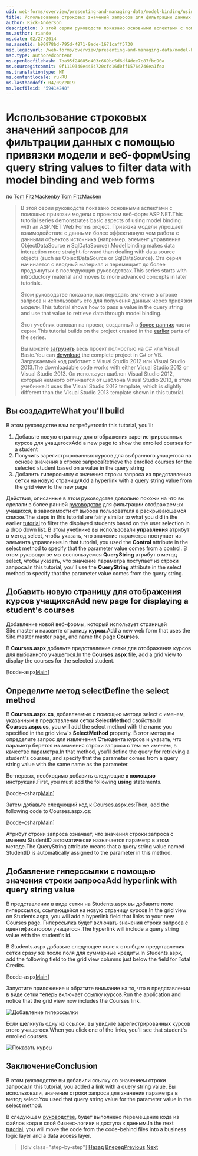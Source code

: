 ```yaml
---
uid: web-forms/overview/presenting-and-managing-data/model-binding/using-query-string-values-to-retrieve-data
title: Использование строковых значений запросов для фильтрации данных с помощью привязки модели и веб-формы | Документация Майкрософт
author: Rick-Anderson
description: В этой серии руководств показано основными аспектами с помощью привязки модели с проектом веб-форм ASP.NET. Привязка модели позволяет взаимодействие с данными более прямой-...
ms.author: riande
ms.date: 02/27/2014
ms.assetid: b90978bd-795d-4871-9ade-1671caff5730
msc.legacyurl: /web-forms/overview/presenting-and-managing-data/model-binding/using-query-string-values-to-retrieve-data
msc.type: authoredcontent
ms.openlocfilehash: 7ba95f24085c403c669bc5d6df4dee7c87fbd90a
ms.sourcegitcommit: 0f1119340e4464720cfd16d0ff15764746ea1fea
ms.translationtype: MT
ms.contentlocale: ru-RU
ms.lasthandoff: 04/09/2019
ms.locfileid: "59414248"
---
```

# <a name="using-query-string-values-to-filter-data-with-model-binding-and-web-forms"></a><span data-ttu-id="a18c5-104">Использование строковых значений запросов для фильтрации данных с помощью привязки модели и веб-форм</span><span class="sxs-lookup"><span data-stu-id="a18c5-104">Using query string values to filter data with model binding and web forms</span></span>

<span data-ttu-id="a18c5-105">по [Tom FitzMacken](https://github.com/tfitzmac)</span><span class="sxs-lookup"><span data-stu-id="a18c5-105">by [Tom FitzMacken](https://github.com/tfitzmac)</span></span>

> <span data-ttu-id="a18c5-106">В этой серии руководств показано основными аспектами с помощью привязки модели с проектом веб-форм ASP.NET.</span><span class="sxs-lookup"><span data-stu-id="a18c5-106">This tutorial series demonstrates basic aspects of using model binding with an ASP.NET Web Forms project.</span></span> <span data-ttu-id="a18c5-107">Привязка модели упрощает взаимодействие с данными более эффективную чем работа с данными объектов источника (например, элемент управления ObjectDataSource и SqlDataSource).</span><span class="sxs-lookup"><span data-stu-id="a18c5-107">Model binding makes data interaction more straight-forward than dealing with data source objects (such as ObjectDataSource or SqlDataSource).</span></span> <span data-ttu-id="a18c5-108">Эта серия начинается с вводный материал и перемещает до более продвинутых в последующих руководствах.</span><span class="sxs-lookup"><span data-stu-id="a18c5-108">This series starts with introductory material and moves to more advanced concepts in later tutorials.</span></span>
> 
> <span data-ttu-id="a18c5-109">Этом руководстве показано, как передать значение в строке запроса и использовать его для получения данных через привязки модели.</span><span class="sxs-lookup"><span data-stu-id="a18c5-109">This tutorial shows how to pass a value in the query string and use that value to retrieve data through model binding.</span></span>
> 
> <span data-ttu-id="a18c5-110">Этот учебник основан на проект, созданный в [более ранних](retrieving-data.md) части серии.</span><span class="sxs-lookup"><span data-stu-id="a18c5-110">This tutorial builds on the project created in the [earlier](retrieving-data.md) parts of the series.</span></span>
> 
> <span data-ttu-id="a18c5-111">Вы можете [загрузить](https://go.microsoft.com/fwlink/?LinkId=286116) весь проект полностью на C# или Visual Basic.</span><span class="sxs-lookup"><span data-stu-id="a18c5-111">You can [download](https://go.microsoft.com/fwlink/?LinkId=286116) the complete project in C# or VB.</span></span> <span data-ttu-id="a18c5-112">Загружаемый код работает с Visual Studio 2012 или Visual Studio 2013.</span><span class="sxs-lookup"><span data-stu-id="a18c5-112">The downloadable code works with either Visual Studio 2012 or Visual Studio 2013.</span></span> <span data-ttu-id="a18c5-113">Он использует шаблон Visual Studio 2012, который немного отличается от шаблона Visual Studio 2013, в этом учебнике.</span><span class="sxs-lookup"><span data-stu-id="a18c5-113">It uses the Visual Studio 2012 template, which is slightly different than the Visual Studio 2013 template shown in this tutorial.</span></span>


## <a name="what-youll-build"></a><span data-ttu-id="a18c5-114">Вы создадите</span><span class="sxs-lookup"><span data-stu-id="a18c5-114">What you'll build</span></span>

<span data-ttu-id="a18c5-115">В этом руководстве вам потребуется:</span><span class="sxs-lookup"><span data-stu-id="a18c5-115">In this tutorial, you'll:</span></span>

1. <span data-ttu-id="a18c5-116">Добавьте новую страницу для отображения зарегистрированных курсов для учащегося</span><span class="sxs-lookup"><span data-stu-id="a18c5-116">Add a new page to show the enrolled courses for a student</span></span>
2. <span data-ttu-id="a18c5-117">Получить зарегистрированных курсов для выбранного учащегося на основе значения в строке запроса</span><span class="sxs-lookup"><span data-stu-id="a18c5-117">Retrieve the enrolled courses for the selected student based on a value in the query string</span></span>
3. <span data-ttu-id="a18c5-118">Добавить гиперссылку с значения строки запроса из представления сетки на новую страницу</span><span class="sxs-lookup"><span data-stu-id="a18c5-118">Add a hyperlink with a query string value from the grid view to the new page</span></span>

<span data-ttu-id="a18c5-119">Действия, описанные в этом руководстве довольно похожи на что вы сделали в более ранней [руководстве](sorting-paging-and-filtering-data.md) для фильтрации отображаемых учащихся, в зависимости от выбора пользователя в раскрывающемся списке.</span><span class="sxs-lookup"><span data-stu-id="a18c5-119">The steps in this tutorial are fairly similar to what you did in the earlier [tutorial](sorting-paging-and-filtering-data.md) to filter the displayed students based on the user selection in a drop down list.</span></span> <span data-ttu-id="a18c5-120">В этом учебнике вы использовали **управления** атрибут в метод select, чтобы указать, что значение параметра поступает из элемента управления.</span><span class="sxs-lookup"><span data-stu-id="a18c5-120">In that tutorial, you used the **Control** attribute in the select method to specify that the parameter value comes from a control.</span></span> <span data-ttu-id="a18c5-121">В этом руководстве мы воспользуемся **QueryString** атрибут в метод select, чтобы указать, что значение параметра поступает из строки запроса.</span><span class="sxs-lookup"><span data-stu-id="a18c5-121">In this tutorial, you'll use the **QueryString** attribute in the select method to specify that the parameter value comes from the query string.</span></span>

## <a name="add-new-page-for-displaying-a-students-courses"></a><span data-ttu-id="a18c5-122">Добавить новую страницу для отображения курсов учащихся</span><span class="sxs-lookup"><span data-stu-id="a18c5-122">Add new page for displaying a student's courses</span></span>

<span data-ttu-id="a18c5-123">Добавление новой веб-формы, который использует страницей Site.master и назовите страницу **курсы**.</span><span class="sxs-lookup"><span data-stu-id="a18c5-123">Add a new web form that uses the Site.master master page, and name the page **Courses**.</span></span>

<span data-ttu-id="a18c5-124">В **Courses.aspx** добавьте представление сетки для отображения курсов для выбранного учащегося.</span><span class="sxs-lookup"><span data-stu-id="a18c5-124">In the **Courses.aspx** file, add a grid view to display the courses for the selected student.</span></span>

[!code-aspx[Main](using-query-string-values-to-retrieve-data/samples/sample1.aspx)]

## <a name="define-the-select-method"></a><span data-ttu-id="a18c5-125">Определите метод select</span><span class="sxs-lookup"><span data-stu-id="a18c5-125">Define the select method</span></span>

<span data-ttu-id="a18c5-126">В **Courses.aspx.cs**, добавляемые с помощью метода select с именем, указанным в представлении сетки **SelectMethod** свойство.</span><span class="sxs-lookup"><span data-stu-id="a18c5-126">In **Courses.aspx.cs**, you will add the select method with the name you specified in the grid view's **SelectMethod** property.</span></span> <span data-ttu-id="a18c5-127">В этот метод вы определите запрос для извлечения Стьюдента курсов и указать, что параметр берется из значения строки запроса с тем же именем, в качестве параметра.</span><span class="sxs-lookup"><span data-stu-id="a18c5-127">In that method, you'll define the query for retrieving a student's courses, and specify that the parameter comes from a query string value with the same name as the parameter.</span></span>

<span data-ttu-id="a18c5-128">Во-первых, необходимо добавить следующие **с помощью** инструкций.</span><span class="sxs-lookup"><span data-stu-id="a18c5-128">First, you must add the following **using** statements.</span></span>

[!code-csharp[Main](using-query-string-values-to-retrieve-data/samples/sample2.cs)]

<span data-ttu-id="a18c5-129">Затем добавьте следующий код к Courses.aspx.cs:</span><span class="sxs-lookup"><span data-stu-id="a18c5-129">Then, add the following code to Courses.aspx.cs:</span></span>

[!code-csharp[Main](using-query-string-values-to-retrieve-data/samples/sample3.cs)]

<span data-ttu-id="a18c5-130">Атрибут строки запроса означает, что значения строки запроса с именем StudentID автоматически назначается параметр в этом методе.</span><span class="sxs-lookup"><span data-stu-id="a18c5-130">The QueryString attribute means that a query string value named StudentID is automatically assigned to the parameter in this method.</span></span>

## <a name="add-hyperlink-with-query-string-value"></a><span data-ttu-id="a18c5-131">Добавление гиперссылки с помощью значения строки запроса</span><span class="sxs-lookup"><span data-stu-id="a18c5-131">Add hyperlink with query string value</span></span>

<span data-ttu-id="a18c5-132">В представлении в виде сетки на Students.aspx вы добавите поле гиперссылки, ссылающейся на новую страницу курсов.</span><span class="sxs-lookup"><span data-stu-id="a18c5-132">In the grid view on Students.aspx, you will add a hyperlink field that links to your new Courses page.</span></span> <span data-ttu-id="a18c5-133">Гиперссылка будет включать значения строки запроса с идентификатором учащегося.</span><span class="sxs-lookup"><span data-stu-id="a18c5-133">The hyperlink will include a query string value with the student's id.</span></span>

<span data-ttu-id="a18c5-134">В Students.aspx добавьте следующее поле к столбцам представления сетки сразу же после поля для суммарные кредиты.</span><span class="sxs-lookup"><span data-stu-id="a18c5-134">In Students.aspx, add the following field to the grid view columns just below the field for Total Credits.</span></span>

[!code-aspx[Main](using-query-string-values-to-retrieve-data/samples/sample4.aspx?highlight=7-8)]

<span data-ttu-id="a18c5-135">Запустите приложение и обратите внимание на то, что в представлении в виде сетки теперь включает ссылку курсов.</span><span class="sxs-lookup"><span data-stu-id="a18c5-135">Run the application and notice that the grid view now includes the Courses link.</span></span>

![Добавление гиперссылки](using-query-string-values-to-retrieve-data/_static/image1.png)

<span data-ttu-id="a18c5-137">Если щелкнуть одну из ссылок, вы увидите зарегистрированных курсов этого учащегося.</span><span class="sxs-lookup"><span data-stu-id="a18c5-137">When you click one of the links, you'll see that student's enrolled courses.</span></span>

![Показать курсы](using-query-string-values-to-retrieve-data/_static/image2.png)

## <a name="conclusion"></a><span data-ttu-id="a18c5-139">Заключение</span><span class="sxs-lookup"><span data-stu-id="a18c5-139">Conclusion</span></span>

<span data-ttu-id="a18c5-140">В этом руководстве вы добавили ссылку со значением строки запроса.</span><span class="sxs-lookup"><span data-stu-id="a18c5-140">In this tutorial, you added a link with a query string value.</span></span> <span data-ttu-id="a18c5-141">Вы использовали, значение строки запроса для значения параметра в метод select.</span><span class="sxs-lookup"><span data-stu-id="a18c5-141">You used that query string value for the parameter value in the select method.</span></span>

<span data-ttu-id="a18c5-142">В следующем [руководстве](adding-business-logic-layer.md), будет выполнено перемещение кода из файлов кода в слой бизнес-логики и доступа к данным.</span><span class="sxs-lookup"><span data-stu-id="a18c5-142">In the next [tutorial](adding-business-logic-layer.md), you will move the code from the code-behind files into a business logic layer and a data access layer.</span></span>

> [!div class="step-by-step"]
> <span data-ttu-id="a18c5-143">[Назад](integrating-jquery-ui.md)
> [Вперед](adding-business-logic-layer.md)</span><span class="sxs-lookup"><span data-stu-id="a18c5-143">[Previous](integrating-jquery-ui.md)
[Next](adding-business-logic-layer.md)</span></span>
